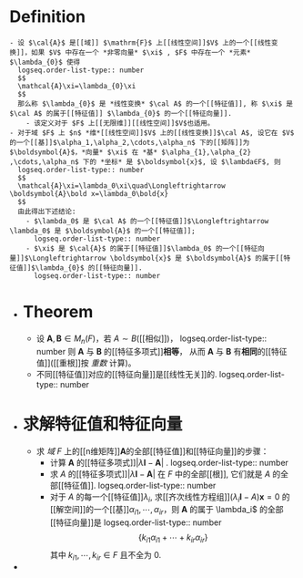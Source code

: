 # Definition
	- 设 $\cal{A}$ 是[[域]] $\mathrm{F}$ 上[[线性空间]]$V$ 上的一个[[线性变换]]，如果 $V$ 中存在一个 *非零向量* $\xi$ , $F$ 中存在一个 *元素* $\lambda_{0}$ 使得
	  logseq.order-list-type:: number
	  $$
	  \mathcal{A}\xi=\lambda_{0}\xi
	  $$
	  那么称 $\lambda_{0}$ 是 *线性变换* $\cal A$ 的一个[[特征值]], 称 $\xi$ 是 $\cal A$ 的属于[[特征值]] $\lambda_{0}$ 的一个[[特征向量]].
		- 该定义对于 $F$ 上[[无限维]][[线性空间]]$V$也适用。
	- 对于域 $F$ 上 $n$ *维*[[线性空间]]$V$ 上的[[线性变换]]$\cal A$, 设它在 $V$ 的一个[[基]]$\alpha_1,\alpha_2,\cdots,\alpha_n$ 下的[[矩阵]]为 $\boldsymbol{A}$，*向量* $\xi$ 在 *基* $\alpha_{1},\alpha_{2} ,\cdots,\alpha_n$ 下的 *坐标* 是 $\boldsymbol{x}$, 设 $\lambda∈F$, 则
	  logseq.order-list-type:: number
	  $$
	  \mathcal{A}\xi=\lambda_0\xi\quad\Longleftrightarrow \boldsymbol{A}\bold x=\lambda_0\bold{x}
	  $$
	  由此得出下述结论:
		- $\lambda_0$ 是 $\cal A$ 的一个[[特征值]]$\Longleftrightarrow \lambda_0$ 是 $\boldsymbol{A}$ 的一个[[特征值]];
		  logseq.order-list-type:: number
		- $\xi$ 是 $\cal{A}$ 的属于[[特征值]]$\lambda_0$ 的一个[[特征向量]]$\Longleftrightarrow \boldsymbol{x}$ 是 $\boldsymbol{A}$ 的属于[[特征值]]$\lambda_{0}$ 的[[特征向量]].
		  logseq.order-list-type:: number
- # Theorem
	- 设 $\boldsymbol{A}, \boldsymbol{B}\in M_n(F)$，若 $A\sim B$([[相似]])，
	  logseq.order-list-type:: number
	  则 $\boldsymbol{A}$ 与 $\boldsymbol{B}$ 的[[特征多项式]]**相等**，
	  从而 $\boldsymbol{A}$ 与 $\boldsymbol{B}$ 有**相同**的[[特征值]]([[重根]]按 *重数* 计算)。
	- 不同[[特征值]]对应的[[特征向量]]是[[线性无关]]的.
	  logseq.order-list-type:: number
- # 求解特征值和特征向量
	- 求 *域* $F$ 上的[[n维矩阵]]$\boldsymbol{A}$的全部[[特征值]]和[[特征向量]]的步骤：
		- 计算 $\boldsymbol{A}$ 的[[特征多项式]]$\left|\lambda \boldsymbol{I}-\boldsymbol{A}\right|$ .
		  logseq.order-list-type:: number
		- 求 $A$ 的[[特征多项式]]$\left|\lambda \boldsymbol{I}-\boldsymbol{A}\right|$ 在 $F$ 中的全部[[根]], 它们就是 $A$ 的全部[[特征值]].
		  logseq.order-list-type:: number
		- 对于 $A$ 的每一个[[特征值]]$\lambda_i$, 求[[齐次线性方程组]]$(\lambda_i\boldsymbol{I}-A)\boldsymbol{x}=0$ 的[[解空间]]的一个[[基]]$\alpha_{i1}, \cdots,\alpha_{ir}$，则 $\boldsymbol{A}$ 的属于 \lambda_i$ 的全部[[特征向量]]是 
		  logseq.order-list-type:: number
		  $$\left\{k_{i1}\alpha_{i1}+\cdots+k_{ir}\alpha_{ir}\right\}$$
		  其中 $k_{i1},\cdots,k_{ir}\in F$ 且不全为 $0$.
-